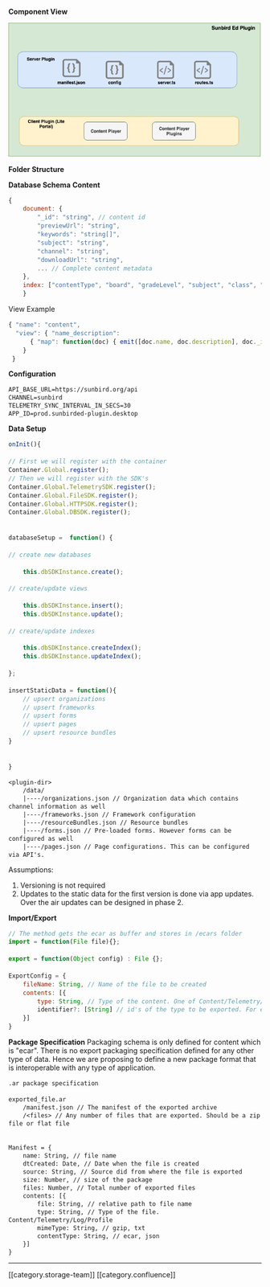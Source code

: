  **Component View** 

![](images/storage/openrap-sunbirded-plugin-Page-2.png)

 **Folder Structure** <To be done>

 **Database Schema**  **Content** 
```js
{
	document: {
    	"_id": "string", // content id
    	"previewUrl": "string",
    	"keywords": "string[]",
    	"subject": "string",
	    "channel": "string",
    	"downloadUrl": "string",
        ... // Complete content metadata
	},
	index: ["contentType", "board", "gradeLevel", "subject", "class", "keywords"]
	}

```
View Example


```js
{ "name": "content", 
  "view": { "name_description": 
      { "map": function(doc) { emit([doc.name, doc.description], doc._id); } } 
    }
 }
```
 **Configuration** 
```text
API_BASE_URL=https://sunbird.org/api
CHANNEL=sunbird
TELEMETRY_SYNC_INTERVAL_IN_SECS=30
APP_ID=prod.sunbirded-plugin.desktop
```
 **Data Setup** 


```js
onInit(){

// First we will register with the container
Container.Global.register();
// Then we will register with the SDK's 
Container.Global.TelemetrySDK.register();
Container.Global.FileSDK.register();
Container.Global.HTTPSDK.register();
Container.Global.DBSDK.register();


databaseSetup =  function() {

// create new databases

	this.dbSDKInstance.create();

// create/update views 

	this.dbSDKInstance.insert();
	this.dbSDKInstance.update();

// create/update indexes

	this.dbSDKInstance.createIndex();
	this.dbSDKInstance.updateIndex();
	
};

insertStaticData = function(){
	// upsert organizations
	// upsert frameworks
	// upsert forms
	// upsert pages
	// upsert resource bundles
}


}
```



```
<plugin-dir>
	/data/
	|----/organizations.json // Organization data which contains channel information as well
	|----/frameworks.json // Framework configuration
	|----/resourceBundles.json // Resource bundles
	|----/forms.json // Pre-loaded forms. However forms can be configured as well
	|----/pages.json // Page configurations. This can be configured via API's.
```
Assumptions:


1. Versioning is not required
1. Updates to the static data for the first version is done via app updates. Over the air updates can be designed in phase 2.

 **Import/Export** 
```js
// The method gets the ecar as buffer and stores in /ecars folder
import = function(File file){};

export = function(Object config) : File {};

ExportConfig = {
	fileName: String, // Name of the file to be created
	contents: [{
		type: String, // Type of the content. One of Content/Telemetry/Log/Profile
		identifier?: [String] // id's of the type to be exported. For ex: list of content ids, profile, telemetry packet id etc. If left blank all data is exported
	}]
}
```
 **Package Specification** Packaging schema is only defined for content which is "ecar". There is no export packaging specification defined for any other type of data. Hence we are proposing to define a new package format that is interoperable with any type of application.


```
.ar package specification

exported_file.ar
	/manifest.json // The manifest of the exported archive
	/<files> // Any number of files that are exported. Should be a zip file or flat file


Manifest = {
	name: String, // file name
	dtCreated: Date, // Date when the file is created
	source: String, // Source did from where the file is exported
	size: Number, // size of the package
	files: Number, // Total number of exported files
	contents: [{
		file: String, // relative path to file name
		type: String, // Type of the file. Content/Telemetry/Log/Profile
		mimeType: String, // gzip, txt
		contentType: String, // ecar, json
	}]
}
```




*****

[[category.storage-team]] 
[[category.confluence]] 
